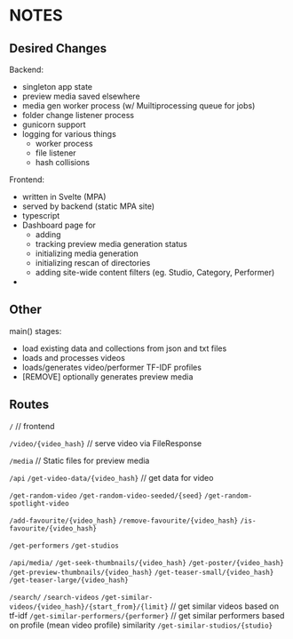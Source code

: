 # NOTES

## Desired Changes

Backend:
- singleton app state
- preview media saved elsewhere
- media gen worker process (w/ Muiltiprocessing queue for jobs)
- folder change listener process
- gunicorn support
- logging for various things
    - worker process
    - file listener
    - hash collisions

Frontend:
- written in Svelte (MPA)
- served by backend (static MPA site)
- typescript
- Dashboard page for
    * adding
    * tracking preview media generation status
    * initializing media generation
    * initializing rescan of directories
    * adding site-wide content filters (eg. Studio, Category, Performer)
- 



## Other

main() stages:
- load existing data and collections from json and txt files
- loads and processes videos
- loads/generates video/performer TF-IDF profiles
- [REMOVE] optionally generates preview media


## Routes

  `/`   // frontend

  `/video/{video_hash}` // serve video via FileResponse

  `/media`              // Static files for preview media

  `/api`
`/get-video-data/{video_hash}`              // get data for video

`/get-random-video`
`/get-random-video-seeded/{seed}`
`/get-random-spotlight-video`

`/add-favourite/{video_hash}`
`/remove-favourite/{video_hash}`
`/is-favourite/{video_hash}`

`/get-performers`
`/get-studios`

  `/api/media/`
`/get-seek-thumbnails/{video_hash}`
`/get-poster/{video_hash}`
`/get-preview-thumbnails/{video_hash}`
`/get-teaser-small/{video_hash}`
`/get-teaser-large/{video_hash}`

  `/search/`
`/search-videos`
`/get-similar-videos/{video_hash}/{start_from}/{limit}` // get similar videos based on tf-idf
`/get-similar-performers/{performer}`                   // get similar performers based on profile (mean video profile) similarity
`/get-similar-studios/{studio}`

